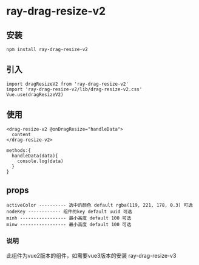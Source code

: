 # ray-drag-resize-v2

## 安装
```
npm install ray-drag-resize-v2
```
## 引入
```
import dragResizeV2 from 'ray-drag-resize-v2'
import 'ray-drag-resize-v2/lib/drag-resize-v2.css'
Vue.use(dragResizeV2)
```
## 使用
```
<drag-resize-v2 @onDragResize="handleData">
  content
</drag-resize-v2>

methods:{
  handleData(data){
    console.log(data)
  }
}
```
## props
```
activeColor ---------- 选中的颜色 default rgba(119, 221, 178, 0.3) 可选
nodeKey ------------ 组件的key default uuid 可选
minh ----------------- 最小高度 default 100 可选
minw ----------------- 最小高度 default 100 可选
```
### 说明
此组件为vue2版本的组件，如需要vue3版本的安装 ray-drag-resize-v3
